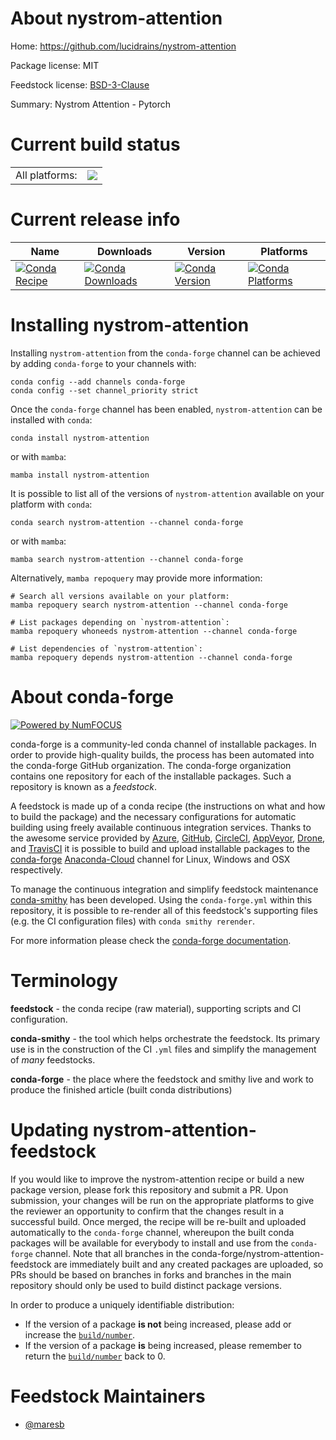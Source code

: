 About nystrom-attention
=======================

Home: https://github.com/lucidrains/nystrom-attention

Package license: MIT

Feedstock license: [BSD-3-Clause](https://github.com/conda-forge/nystrom-attention-feedstock/blob/main/LICENSE.txt)

Summary: Nystrom Attention - Pytorch

Current build status
====================


<table><tr><td>All platforms:</td>
    <td>
      <a href="https://dev.azure.com/conda-forge/feedstock-builds/_build/latest?definitionId=17329&branchName=main">
        <img src="https://dev.azure.com/conda-forge/feedstock-builds/_apis/build/status/nystrom-attention-feedstock?branchName=main">
      </a>
    </td>
  </tr>
</table>

Current release info
====================

| Name | Downloads | Version | Platforms |
| --- | --- | --- | --- |
| [![Conda Recipe](https://img.shields.io/badge/recipe-nystrom--attention-green.svg)](https://anaconda.org/conda-forge/nystrom-attention) | [![Conda Downloads](https://img.shields.io/conda/dn/conda-forge/nystrom-attention.svg)](https://anaconda.org/conda-forge/nystrom-attention) | [![Conda Version](https://img.shields.io/conda/vn/conda-forge/nystrom-attention.svg)](https://anaconda.org/conda-forge/nystrom-attention) | [![Conda Platforms](https://img.shields.io/conda/pn/conda-forge/nystrom-attention.svg)](https://anaconda.org/conda-forge/nystrom-attention) |

Installing nystrom-attention
============================

Installing `nystrom-attention` from the `conda-forge` channel can be achieved by adding `conda-forge` to your channels with:

```
conda config --add channels conda-forge
conda config --set channel_priority strict
```

Once the `conda-forge` channel has been enabled, `nystrom-attention` can be installed with `conda`:

```
conda install nystrom-attention
```

or with `mamba`:

```
mamba install nystrom-attention
```

It is possible to list all of the versions of `nystrom-attention` available on your platform with `conda`:

```
conda search nystrom-attention --channel conda-forge
```

or with `mamba`:

```
mamba search nystrom-attention --channel conda-forge
```

Alternatively, `mamba repoquery` may provide more information:

```
# Search all versions available on your platform:
mamba repoquery search nystrom-attention --channel conda-forge

# List packages depending on `nystrom-attention`:
mamba repoquery whoneeds nystrom-attention --channel conda-forge

# List dependencies of `nystrom-attention`:
mamba repoquery depends nystrom-attention --channel conda-forge
```


About conda-forge
=================

[![Powered by
NumFOCUS](https://img.shields.io/badge/powered%20by-NumFOCUS-orange.svg?style=flat&colorA=E1523D&colorB=007D8A)](https://numfocus.org)

conda-forge is a community-led conda channel of installable packages.
In order to provide high-quality builds, the process has been automated into the
conda-forge GitHub organization. The conda-forge organization contains one repository
for each of the installable packages. Such a repository is known as a *feedstock*.

A feedstock is made up of a conda recipe (the instructions on what and how to build
the package) and the necessary configurations for automatic building using freely
available continuous integration services. Thanks to the awesome service provided by
[Azure](https://azure.microsoft.com/en-us/services/devops/), [GitHub](https://github.com/),
[CircleCI](https://circleci.com/), [AppVeyor](https://www.appveyor.com/),
[Drone](https://cloud.drone.io/welcome), and [TravisCI](https://travis-ci.com/)
it is possible to build and upload installable packages to the
[conda-forge](https://anaconda.org/conda-forge) [Anaconda-Cloud](https://anaconda.org/)
channel for Linux, Windows and OSX respectively.

To manage the continuous integration and simplify feedstock maintenance
[conda-smithy](https://github.com/conda-forge/conda-smithy) has been developed.
Using the ``conda-forge.yml`` within this repository, it is possible to re-render all of
this feedstock's supporting files (e.g. the CI configuration files) with ``conda smithy rerender``.

For more information please check the [conda-forge documentation](https://conda-forge.org/docs/).

Terminology
===========

**feedstock** - the conda recipe (raw material), supporting scripts and CI configuration.

**conda-smithy** - the tool which helps orchestrate the feedstock.
                   Its primary use is in the construction of the CI ``.yml`` files
                   and simplify the management of *many* feedstocks.

**conda-forge** - the place where the feedstock and smithy live and work to
                  produce the finished article (built conda distributions)


Updating nystrom-attention-feedstock
====================================

If you would like to improve the nystrom-attention recipe or build a new
package version, please fork this repository and submit a PR. Upon submission,
your changes will be run on the appropriate platforms to give the reviewer an
opportunity to confirm that the changes result in a successful build. Once
merged, the recipe will be re-built and uploaded automatically to the
`conda-forge` channel, whereupon the built conda packages will be available for
everybody to install and use from the `conda-forge` channel.
Note that all branches in the conda-forge/nystrom-attention-feedstock are
immediately built and any created packages are uploaded, so PRs should be based
on branches in forks and branches in the main repository should only be used to
build distinct package versions.

In order to produce a uniquely identifiable distribution:
 * If the version of a package **is not** being increased, please add or increase
   the [``build/number``](https://docs.conda.io/projects/conda-build/en/latest/resources/define-metadata.html#build-number-and-string).
 * If the version of a package **is** being increased, please remember to return
   the [``build/number``](https://docs.conda.io/projects/conda-build/en/latest/resources/define-metadata.html#build-number-and-string)
   back to 0.

Feedstock Maintainers
=====================

* [@maresb](https://github.com/maresb/)

